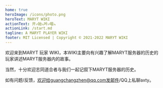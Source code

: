 ```yaml
---
home: true
heroImage: /icons/photo.png
heroText: MARYT WIKI
actionText: 开↗始↘吟↗唱↘
actionLink: /start.md
tagline: A MARYT PLAYER WIKI
footer: MIT Licensed | Copyright © 2021-2022 MARYT WIKI
---
```


欢迎来到MARYT 玩家 WIKI，本WIKI主要向有兴趣了解MARYT服务器的历史的玩家讲述MARYT服务器内的故事。

当然，十分欢迎志同道合者与我们一起记叙下MARYT服务器的历史。

如有问题/反馈，欢迎给guangchangzhen@qq.com发邮件/QQ上私聊axty。